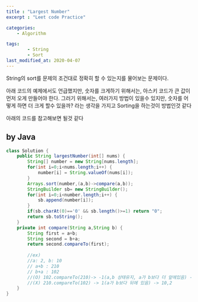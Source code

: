 ```yaml
---
title : "Largest Number"
excerpt : "Leet code Practice"

categories:
    - Algorithm

tags:
        - String
        - Sort
last_modified_at: 2020-04-07
---
```


String의 sort를 문제의 조건대로 정확히 할 수 있는지를 물어보는 문제이다.

아래 코드의 예제에서도 언급했지만, 숫자를 크게하기 위해서는, 아스키 코드가 큰 값이 먼저 오게 만들어야 한다. 그러기 위해서는, 여러가지 방법이 있을수 있지만, 숫자를 어떻게 하면 더 크게 할수 있을까? 라는 생각을 가지고 Sorting을 하는것이 방법인것 같다

아래의 코드를 참고해보면 될것 같다

## by Java

```java
class Solution {
    public String largestNumber(int[] nums) {
        String[] number = new String[nums.length];
        for(int i=0;i<nums.length;i++) {
            number[i] = String.valueOf(nums[i]);
        }
        Arrays.sort(number,(a,b)->compare(a,b));
        StringBuilder sb= new StringBuilder();
        for(int i=0;i<number.length;i++) {
            sb.append(number[i]);
        }
        if(sb.charAt(0)=='0' && sb.length()>=1) return "0";
        return sb.toString();
    }
    private int compare(String a,String b) {
        String first = a+b;
        String second = b+a;
        return second.compareTo(first);
        
        //ex)
        //a: 2, b: 10
        // a+b : 210
        // b+a : 102
        //(O) 102.compareTo(210)-> -1(a,b 상태유지, a가 b보다 더 앞에있음) -> 2, 10
        //(X) 210.compareTo(102) -> 1(a가 b보다 뒤에 있음) -> 10,2
    }
}
```